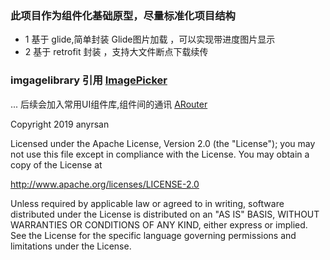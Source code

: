 ### 此项目作为组件化基础原型，尽量标准化项目结构

+ 1 基于 glide,简单封装 Glide图片加载 ，可以实现带进度图片显示
+ 2 基于 retrofit 封装 ，支持大文件断点下载续传

###  imgagelibrary  引用 [ImagePicker](https://github.com/Lichenwei-Dev/ImagePicker) 

... 后续会加入常用UI组件库,组件间的通讯 [ARouter](https://github.com/alibaba/ARouter) 



Copyright 2019 anyrsan

Licensed under the Apache License, Version 2.0 (the "License"); you may not use this file except in compliance with the License. You may obtain a copy of the License at

http://www.apache.org/licenses/LICENSE-2.0

Unless required by applicable law or agreed to in writing, software distributed under the License is distributed on an "AS IS" BASIS, WITHOUT WARRANTIES OR CONDITIONS OF ANY KIND, either express or implied. See the License for the specific language governing permissions and limitations under the License.